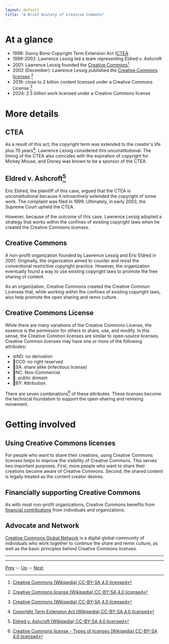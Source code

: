 ```yaml
---
layout: default
title: "A Brief History of Creative Commons" 
---
```


# At a glance

* 1998: Sonny Bono Copyright Term Extension Act ([CTEA](#CETA)
* 1999-2002: Lawrence Lessig led a team representing Eldred v. Ashcroft
* 2001: Lawrence Lessig founded the [Creative Commons](#creative-commons)[^2]
* 2002 (December): Lawrence Lessig published the [Creative Commons licenses](#creative-common-license) [^3]
* 2019: close to 2 billion content licensed under a Creative Commons License [^2]
* 2024: 2.5 billion work licensed under a Creative Commons license

# More details

## CTEA

As a result of this act, the copyright term was extended to the creator's life plus 70 years[^1]. Lawrence Lessig considered this unconstitutional. The timing of the CTEA also coincides with the expiration of copyright for Mickey Mouse, and Disney was known to be a sponsor of the CTEA.

## Eldred v. Ashcroft[^5]

Eric Eldred, the plaintiff of this case, argued that the CTEA is unconstitutional because it *retroactively* extended the copyright of some work. The complaint was filed in 1999. Ultimately, in early 2003, the Supreme Court upheld the CTEA. 

However, because of the outcome of this case, Lawrence Lessig adopted a strategy that works within the confines of existing copyright laws when he created the Creative Commons licenses. 

## Creative Commons

A non-profit organization founded by Lawrence Lessig and Eric Eldred in 2001. Originally, the organization aimed to counter and resist the conventional restrictive copyright practice. However, the organization eventually found a way to use existing copyright laws to promote the free sharing of content.

As an organization, Creative Commons created the Creative Common Licenses that, while working within the confines of existing copyright laws, also help promote the open sharing and remix culture.

## Creative Commons License

While there are many variations of the Creative Commons License, the essence is the permission for others to share, use, and modify. In this sense, the Creative Common licenses are similar to open-source licenses. Creative Common licenses may have one or more of the following attributes:

* ⊜ND: no derivation
* 🄍CC0: no right reserved
* 🄎SA: share alike (infectious license)
* 🄏NC: Non-Commercial
* 🅮: public domain
* 🅯BY: Attribution.

There are seven combinations[^4] of these attributes. These licenses become the technical foundation to support the open-sharing and remixing movement.

# Getting involved

## Using Creative Commons licenses

For people who want to share their creations, using Creative Commons licenses helps to improve the visibility of Creative Commons. This serves two important purposes. First, more people who want to share their creations become aware of Creative Commons. Second, the shared content is legally treated as the content creator desires.

## Financially supporting Creative Commons

As with most non-profit organizations, Creative Commons benefits from [financial contributions](https://creativecommons.org/support-cc/) from individuals and organizations.

## Advocate and Network

[Creative Commons Global Network](https://network.creativecommons.org/) is a digital global community of individuals who work together to continue the share and remix culture, as well as the basic principles behind Creative Commons licenses.

---

[^1]: [Copyright Term Extension Act (Wikipedia) CC-BY-SA 4.0 licensed](https://en.wikipedia.org/wiki/Copyright_Term_Extension_Act)
[^2]: [Creative Commons (Wikipedia)  CC-BY-SA 4.0 licensed](https://en.wikipedia.org/wiki/Creative_Commons)
[^3]: [Creative Commons license (Wikipedia) CC-BY-SA 4.0 licensed](https://en.wikipedia.org/wiki/Creative_Commons_license)
[^4]: [Creative Commons license - Types of licenses (Wikipedia) CC-BY-SA 4.0 licensed](https://en.wikipedia.org/wiki/Creative_Commons_license#Types_of_licenses)
[^5]: [Eldred v. Ashcroft (Wikipedia) CC-BY-SA 4.0 licensed](https://en.wikipedia.org/wiki/Eldred_v._Ashcroft)

---

[Prev](0423.md) -- [Up](../README.md) -- [Next](0425.md)

